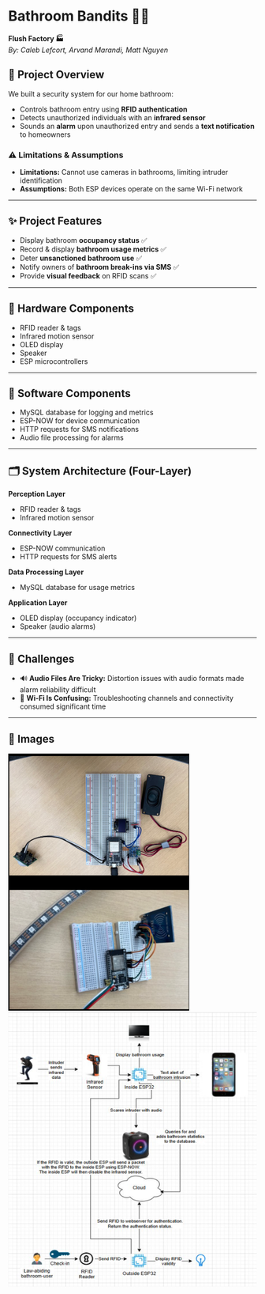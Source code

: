 # Bathroom Bandits 🚻🚽  
**Flush Factory 🏭**  
*By: Caleb Lefcort, Arvand Marandi, Matt Nguyen*  

## 📖 Project Overview  
We built a security system for our home bathroom:  
- Controls bathroom entry using **RFID authentication**  
- Detects unauthorized individuals with an **infrared sensor**  
- Sounds an **alarm** upon unauthorized entry and sends a **text notification** to homeowners  

### ⚠️ Limitations & Assumptions  
- **Limitations:** Cannot use cameras in bathrooms, limiting intruder identification  
- **Assumptions:** Both ESP devices operate on the same Wi-Fi network  

---

## ✨ Project Features  
- Display bathroom **occupancy status** ✅  
- Record & display **bathroom usage metrics** ✅  
- Deter **unsanctioned bathroom use** ✅  
- Notify owners of **bathroom break-ins via SMS** ✅  
- Provide **visual feedback** on RFID scans ✅  

---

## 🔧 Hardware Components  
- RFID reader & tags  
- Infrared motion sensor  
- OLED display  
- Speaker  
- ESP microcontrollers  

---

## 🧠 Software Components  
- MySQL database for logging and metrics  
- ESP-NOW for device communication  
- HTTP requests for SMS notifications  
- Audio file processing for alarms  

---

## 🗂️ System Architecture (Four-Layer)  
**Perception Layer**  
- RFID reader & tags  
- Infrared motion sensor  

**Connectivity Layer**  
- ESP-NOW communication  
- HTTP requests for SMS alerts  

**Data Processing Layer**  
- MySQL database for usage metrics  

**Application Layer**  
- OLED display (occupancy indicator)  
- Speaker (audio alarms)  

---

## 🧪 Challenges  
- 🔊 **Audio Files Are Tricky:** Distortion issues with audio formats made alarm reliability difficult  
- 📶 **Wi-Fi Is Confusing:** Troubleshooting channels and connectivity consumed significant time  

---

## 🚨 Images 
![Hardware](docs/Hardware.png)  
![Diagram](docs/block_diagram.png)
